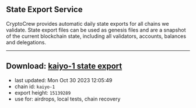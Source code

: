 ## State Export Service
CryptoCrew provides automatic daily state exports for all chains we validate. State export files can be used as genesis files and are a snapshot of the current blockchain state, including all validators, accounts, balances and delegations.

---
**Download: [kaiyo-1 state export](https://dl.ccvalidators.com/SERVICE/kujira/kaiyo-1_export_15139289.json)**
---

- last updated: Mon Oct 30 2023 12:05:49
- chain id: `kaiyo-1`
- export height: `15139289`
- use for: airdrops, local tests, chain recovery
